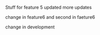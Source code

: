 Stuff for feature 5
updated
more updates

change in feature6
and second in faeture6

change in development

